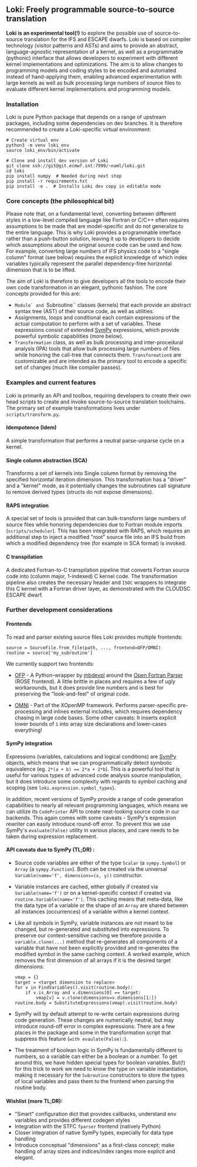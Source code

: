 ## Loki: Freely programmable source-to-source translation

**Loki is an experimental tool(!)** to explore the possible use of
source-to-source translation for the IFS and ESCAPE dwarfs. Loki is
based on compiler technology (visitor patterns and ASTs) and aims to
provide an abstract, language-agnostic representation of a kernel, as
well as a programmable (pythonic) interface that allows developers to
experiment with different kernel implementations and
optimizations. The aim is to allow changes to programming models and
coding styles to be encoded and automated instead of hand-applying
them, enabling advanced experimentation with large kernels as well as bulk
processing large numbers of source files to evaluate different kernel
implementations and programming models.

### Installation

Loki is pure Python package that depends on a range of upstream packages,
including some dependencies on dev branches. It is therefore recommended
to create a Loki-specific virtual environment:

```
# Create virtual env
python3 -m venv loki_env
source loki_env/bin/activate

# Clone and install dev version of Loki
git clone ssh://git@git.ecmwf.int:7999/~naml/loki.git
cd loki
pip install numpy  # Needed during next step
pip install -r requirements.txt
pip install -e .  # Installs Loki dev copy in editable mode
```

### Core concepts (the philosophical bit)

Please note that, on a fundamental level, converting between different
styles in a low-level compiled language like Fortran or C/C++ often
requires assumptions to be made that are model-specific and do not
generalize to the entire language. This is why Loki provides a
programmable interface rather than a push-button solution, leaving it
up to developers to decide which assumptions about the original source
code can be used and how. For example, converting large numbers of IFS
physics code to a "single column" format (see below) requires the
explicit knowledge of which index variables typically represent the
parallel dependency-free horizontal dimension that is to be lifted.

The aim of Loki is therefore to give developers all the tools to encode their
own code transformation in an elegant, pythonic fashion. The core concepts
provided for this are:

* ``Module` and ``Subroutine`` classes (kernels) that each provide an
  abstract syntax tree (AST) of their source code, as well as utilities.
* Assignments, loops and conditional each contain expressions of the actual
  computation to perform with a set of variables. These expressions consist
  of extended [SymPy](https://sympy.org) expressions, which provide powerful symbolic
  capabilities (more below).
* ``Transformation`` class, as well as bulk processing and inter-procedural
  analysis (IPA) tools that allow bulk processing large numbers of files
  while honoring the call-tree that connects them. `Transformation`s are
  customizable and are intended as the primary tool to encode a specific
  set of changes (much like compiler passes).

### Examples and current features

Loki is primarily an API and toolbox, requiring developers to create their
own head scripts to create and invoke source-to-source translation toolchains.
The primary set of example transformations lives under `scripts/transform.py`.

#### Idempotence (Idem)

A simple transformation that performs a neutral parse-unparse cycle on a kernel.

#### Single column abstraction (SCA)

Transforms a set of kernels into Single column format by removing the
specified horizontal iteration dimension. This transformation has a "driver"
and a "kernel" mode, as it potentially changes the subroutines call signature
to remove derived types (structs do not expose dimensions).

#### RAPS integration

A special set of tools is provided that can bulk-transform large
numbers of source files while honoring dependencies due to Fortran
module imports (`scripts/scheduler`). This has been integrated with RAPS,
which requires an additional step to inject a modified "root" source file
into an IFS build from which a modified dependency tree (for example in
SCA format) is invoked.

#### C transpilation

A dedicated Fortran-to-C transpilation pipeline that converts Fortran source
code into (column major, 1-indexed) C kernel code. The transformation pipeline
also creates the necessary header and `ISOC` wrappers to integrate this C kernel
with a Fortran driver layer, as demonstrated with the CLOUDSC ESCAPE dwarf.

### Further development considerations

#### Frontends

To read and parser existing source files Loki provides multiple frontends:
```
source = SourceFile.from_file(path, ..., frontend=OFP/OMNI)
routine = source['my_subroutine']
```

We currently support two frontends:

* [OFP](https://github.com/mbdevpl/open-fortran-parser-xml) - A
  Python-wrapper by [mbdevpl](https://github.com/mbdevpl) around the
  [Open Fortran
  Parser](https://github.com/OpenFortranProject/open-fortran-parser)
  (ROSE frontend). A little brittle in places and requires a few of
  ugly workarounds, but it does provide line numbers and is best for
  preserving the "look-and-feel" of original code.

* [OMNI](http://omni-compiler.org) - Part of the XOpenMP
  framework. Performs parser-specific pre-processing and inlines
  external includes, which requires dependency chasing in large code
  bases. Some other caveats: It inserts explicit lower bounds of `1`
  into array size declarations and lower-cases everything!

#### SymPy integration

Expressions (variables, calculations and logical conditions) are
[SymPy](https://sympy.org) objects, which means that we can
programmatically detect symbolic equivalence (eg. `2*(a + b) == 2*a +
2*b`). This is a powerful tool that is useful for various types of
advanced code analysis source manipulation, but it does introduce some
complexity with regards to symbol caching and scoping (see
`loki.expression.symbol_types`).

In addition, recent versions of SymPy provide a range of code
generation capabilities to nearly all relevant programming languages,
which means we can utilize its `CodePrinter` API to create
neat-looking source code in our backends.  This again comes with some
caveats - SymPy's expression rewriter can easily introduce round-off
error. To prevent this we use SymPy's `evaluate(False)` utility in
various places, and care needs to be taken during expression
replacement.

#### API caveats due to SymPy (TL;DR) :
* Source code variables are either of the type `Scalar` (a
  `sympy.Symbol`) or `Array` (a `sympy.Function`). Both can be created
  via the universal `Variable(name='f', dimensions=(x, y))`
  constructor.

* Variable instances are cached, either globally if created via
  `Variable(name='f')` or on a kernel-specific context if created
  via `routine.Variable(name='f')`. This caching means that meta-data,
  like the data type of a variable or the shape of an `Array` are shared
  between all instances (occurrences) of a variable within a kernel context.

* Like all symbols in SymPy, variable instances are not meant to be
  changed, but re-generated and substituted into expressions. To preserve
  our context-sensitive caching we therefore provide a `variable.clone(...)`
  method that re-generates all components of a variable that have not been
  explicitly provided and re-generates the modified symbol in the same
  caching context. A worked example, which removes the first dimension
  of all arrays if it is the desired target dimensions:
  ```
  vmap = {}
  target = <target dimension to replace>
  for v in FindVariables().visit(routine.body):
      if v.is_Array and v.dimensions[0] == target:
          vmap[v] = v.clone(dimensions=v.dimensions[1:])
  routine.body = SubstituteExpressions(vmap).visit(routine.body)
  ```

* SymPy will by default attempt to re-write certain expressions during
  code generation.  These changes are numerically neutral, but may
  introduce round-off error in complex expressions. There are a few
  places in the package and some in the transformation script that
  suppress this feature (`with evaulate(False):`).

* The treatment of boolean logic in SymPy is fundamentally different
  to numbers, so a variable can either be a boolean or a number. To get
  around this, we have hidden special types for boolean variables. But(!)
  for this trick to work we need to know the type on variable instantiation,
  making it necessary for the `Subroutine` constructors to store the types
  of local variables and pass them to the frontend when parsing the
  routine body.

#### Wishlist (more TL;DR):

* "Smart" configuration dict that provides callbacks, understand env
  variables and provides different codegen styles
* Integration with the STFC `fparser` frontend (natively Python)
* Closer integration of native SymPy types, expecially for data type handling
* Introduce conceptual "dimensions" as a first-class concept; make handling
  of array sizes and indices/index ranges more explicit and elegant.